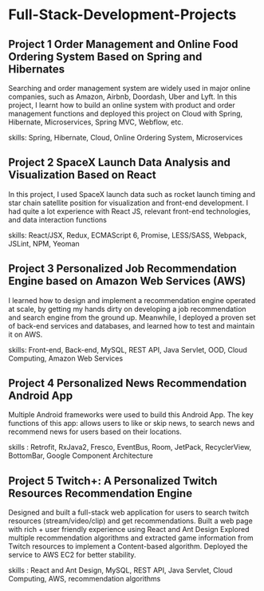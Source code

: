 # Full-Stack-Development-Projects 



## Project 1  Order Management and Online Food Ordering System Based on Spring and Hibernates

Searching and order management system are widely used in major online companies, such as Amazon, Airbnb, Doordash, Uber and Lyft.
In this project, I learnt how to build an online system with product and order management functions and deployed this project on 
Cloud with Spring, Hibernate, Microservices, Spring MVC, Webflow, etc.

skills: Spring, Hibernate, Cloud, Online Ordering System, Microservices



## Project 2 SpaceX Launch Data Analysis and Visualization Based on React

In this project, I used SpaceX launch data such as rocket launch timing and star chain satellite position for visualization and 
front-end development. I had quite a lot experience with React JS, relevant front-end technologies, and data interaction functions

skills: React/JSX, Redux, ECMAScript 6, Promise, LESS/SASS, Webpack, JSLint, NPM, Yeoman



## Project 3 Personalized Job Recommendation Engine based on Amazon Web Services (AWS)

I learned how to design and implement a recommendation engine operated at scale, by getting my hands dirty on developing a 
job recommendation and search engine from the ground up. Meanwhile, I deployed a proven set of back-end services and databases,
and learned how to test and maintain it on AWS. 

skills: Front-end, Back-end, MySQL, REST API, Java Servlet, OOD, Cloud Computing, Amazon Web Services



## Project 4 Personalized News Recommendation Android App

Multiple Android frameworks were used to build this Android App. The key functions of this app: allows users to like or skip news,
to search news and recommend news for users based on their locations. 

skills : Retrofit, RxJava2, Fresco, EventBus, Room, JetPack, RecyclerView, BottomBar, Google Component Architecture


## Project 5  Twitch+: A Personalized Twitch Resources Recommendation Engine

Designed and built a full-stack web application for users to search twitch resources (stream/video/clip) and get recommendations. 
Built a web page with rich + user friendly experience using React and Ant Design
Explored multiple recommendation algorithms and extracted game information from Twitch resources to implement a Content-based algorithm.
Deployed the service to AWS EC2 for better stability.

skills : React and Ant Design, MySQL, REST API, Java Servlet, Cloud Computing, AWS, recommendation algorithms

